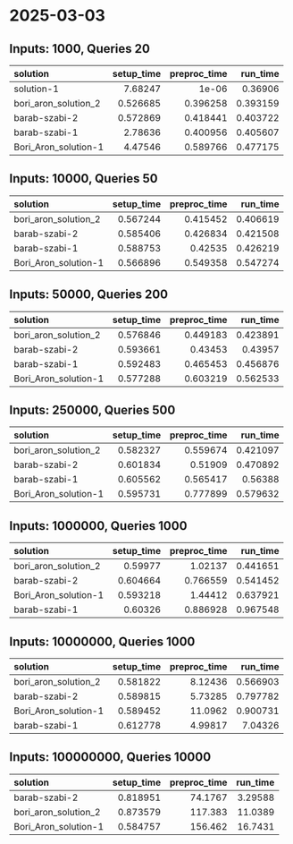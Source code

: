 # 2025-03-03

## Inputs: 1000, Queries 20

| solution             |   setup_time |   preproc_time |   run_time |
|:---------------------|-------------:|---------------:|-----------:|
| solution-1           |     7.68247  |       1e-06    |   0.36906  |
| bori_aron_solution_2 |     0.526685 |       0.396258 |   0.393159 |
| barab-szabi-2        |     0.572869 |       0.418441 |   0.403722 |
| barab-szabi-1        |     2.78636  |       0.400956 |   0.405607 |
| Bori_Aron_solution-1 |     4.47546  |       0.589766 |   0.477175 |

## Inputs: 10000, Queries 50

| solution             |   setup_time |   preproc_time |   run_time |
|:---------------------|-------------:|---------------:|-----------:|
| bori_aron_solution_2 |     0.567244 |       0.415452 |   0.406619 |
| barab-szabi-2        |     0.585406 |       0.426834 |   0.421508 |
| barab-szabi-1        |     0.588753 |       0.42535  |   0.426219 |
| Bori_Aron_solution-1 |     0.566896 |       0.549358 |   0.547274 |

## Inputs: 50000, Queries 200

| solution             |   setup_time |   preproc_time |   run_time |
|:---------------------|-------------:|---------------:|-----------:|
| bori_aron_solution_2 |     0.576846 |       0.449183 |   0.423891 |
| barab-szabi-2        |     0.593661 |       0.43453  |   0.43957  |
| barab-szabi-1        |     0.592483 |       0.465453 |   0.456876 |
| Bori_Aron_solution-1 |     0.577288 |       0.603219 |   0.562533 |

## Inputs: 250000, Queries 500

| solution             |   setup_time |   preproc_time |   run_time |
|:---------------------|-------------:|---------------:|-----------:|
| bori_aron_solution_2 |     0.582327 |       0.559674 |   0.421097 |
| barab-szabi-2        |     0.601834 |       0.51909  |   0.470892 |
| barab-szabi-1        |     0.605562 |       0.565417 |   0.56388  |
| Bori_Aron_solution-1 |     0.595731 |       0.777899 |   0.579632 |

## Inputs: 1000000, Queries 1000

| solution             |   setup_time |   preproc_time |   run_time |
|:---------------------|-------------:|---------------:|-----------:|
| bori_aron_solution_2 |     0.59977  |       1.02137  |   0.441651 |
| barab-szabi-2        |     0.604664 |       0.766559 |   0.541452 |
| Bori_Aron_solution-1 |     0.593218 |       1.44412  |   0.637921 |
| barab-szabi-1        |     0.60326  |       0.886928 |   0.967548 |

## Inputs: 10000000, Queries 1000

| solution             |   setup_time |   preproc_time |   run_time |
|:---------------------|-------------:|---------------:|-----------:|
| bori_aron_solution_2 |     0.581822 |        8.12436 |   0.566903 |
| barab-szabi-2        |     0.589815 |        5.73285 |   0.797782 |
| Bori_Aron_solution-1 |     0.589452 |       11.0962  |   0.900731 |
| barab-szabi-1        |     0.612778 |        4.99817 |   7.04326  |

## Inputs: 100000000, Queries 10000

| solution             |   setup_time |   preproc_time |   run_time |
|:---------------------|-------------:|---------------:|-----------:|
| barab-szabi-2        |     0.818951 |        74.1767 |    3.29588 |
| bori_aron_solution_2 |     0.873579 |       117.383  |   11.0389  |
| Bori_Aron_solution-1 |     0.584757 |       156.462  |   16.7431  |